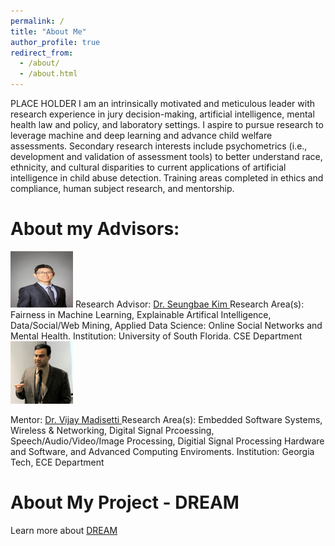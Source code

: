 ```yaml
---
permalink: /
title: "About Me"
author_profile: true
redirect_from: 
  - /about/
  - /about.html
---
```


PLACE HOLDER 
I am an intrinsically motivated and meticulous leader with research experience in jury decision-making, artificial intelligence, mental health law and policy, and laboratory settings. I aspire to pursue research to leverage machine and deep learning and advance child welfare assessments. Secondary research interests include psychometrics (i.e., development and validation of assessment tools) to better understand race, ethnicity, and cultural disparities to current applications of artificial intelligence in child abuse detection. Training areas completed in ethics and compliance, human subject research, and mentorship.

About my Advisors: 
======

<img src="/images/Seungbae_Kim_14.jpg" width ="100" height= "90">
Research Advisor: <a href="https://sites.google.com/site/sbkimcv/home"> Dr. Seungbae Kim </a> <break></break>
Research Area(s): Fairness in Machine Learning, Explainable Artifical Intelligence, Data/Social/Web Mining, Applied Data Science: Online Social Networks and Mental Health.
Institution: University of South Florida. CSE Department 


<img src="/images/vijay.jpg" width ="100" height= "100">

Mentor: <a href= "https://ece.gatech.edu/directory/vijay-k-madisetti"> Dr. Vijay Madisetti </a> <break></break>
Research Area(s): Embedded Software Systems, Wireless & Networking, Digital Signal Prcoessing, Speech/Audio/Video/Image Processing, Digitial Signal Processing Hardware and Software, and Advanced Computing Enviroments. 
Institution: Georgia Tech, ECE Department 

About My Project - DREAM
======

Learn more about <a href= "https://cra.org/cra-wp/dream-distributed-research-apprenticeships-for-masters/"> DREAM </a>
